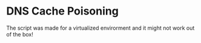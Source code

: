 # DNS Cache Poisoning
The script was made for a virtualized envirorment and it might not work out of the box!
